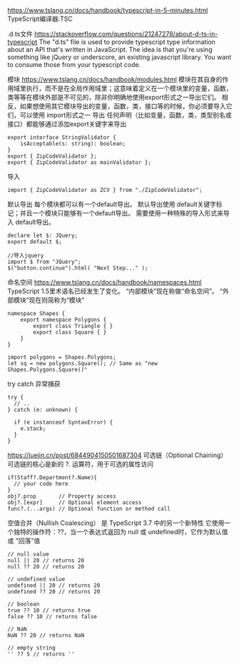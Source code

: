 

https://www.tslang.cn/docs/handbook/typescript-in-5-minutes.html
TypeScript编译器:TSC

.d.ts文件
https://stackoverflow.com/questions/21247278/about-d-ts-in-typescript
The "d.ts" file is used to provide typescript type information about an API that's written in JavaScript. 
The idea is that you're using something like jQuery or underscore, an existing javascript library.
You want to consume those from your typescript code.


模块
https://www.tslang.cn/docs/handbook/modules.html
模块在其自身的作用域里执行，而不是在全局作用域里；这意味着定义在一个模块里的变量，函数，类等等在模块外部是不可见的，除非你明确地使用export形式之一导出它们。
相反，如果想使用其它模块导出的变量，函数，类，接口等的时候，你必须要导入它们，可以使用 import形式之一
导出
任何声明（比如变量，函数，类，类型别名或接口）都能够通过添加export关键字来导出
```
export interface StringValidator {
    isAcceptable(s: string): boolean;
}
export { ZipCodeValidator };
export { ZipCodeValidator as mainValidator };
```
导入
```
import { ZipCodeValidator as ZCV } from "./ZipCodeValidator";
```
默认导出
每个模块都可以有一个default导出。 默认导出使用 default关键字标记；并且一个模块只能够有一个default导出。 需要使用一种特殊的导入形式来导入 default导出。
```
declare let $: JQuery;
export default $;

//导入jquery
import $ from "JQuery";
$("button.continue").html( "Next Step..." );
```

命名空间 https://www.tslang.cn/docs/handbook/namespaces.html
TypeScript 1.5里术语名已经发生了变化。 “内部模块”现在称做“命名空间”。 “外部模块”现在则简称为“模块”
```
namespace Shapes {
    export namespace Polygons {
        export class Triangle { }
        export class Square { }
    }
}

import polygons = Shapes.Polygons;
let sq = new polygons.Square(); // Same as "new Shapes.Polygons.Square()"
```


try catch 异常捕获
```
try {
  // ..
} catch (e: unknown) {

  if (e instanceof SyntaxError) {
    e.stack;
  }
}
```


https://juejin.cn/post/6844904150501687304
可选链（Optional Chaining）
可选链的核心是新的 ?. 运算符，用于可选的属性访问
```
if(Staff?.Department?.Name){
  // your code here
}
obj?.prop       // Property access
obj?.[expr]     // Optional element access
func?.(...args) // Optional function or method call
```
空值合并（Nullish Coalescing） 是 TypeScript 3.7 中的另一个新特性
它使用一个独特的操作符：??，当一个表达式返回为 null 或 undefined时，它作为默认值或 "回落"值
```
// null value
null || 20 // returns 20
null ?? 20 // returns 20

// undefined value
undefined || 20 // returns 20
undefined ?? 20 // returns 20

// boolean
true ?? 10 // returns true
false ?? 10 // returns false

// NaN
NaN ?? 20 // returns NaN

// empty string
'' ?? 5 // returns ''
```